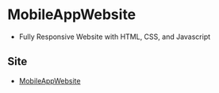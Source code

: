 # MobileAppWebsite


* Fully Responsive Website with HTML, CSS, and Javascript 

## Site

* [MobileAppWebsite](https://codesandbox.io/s/github/halenisakus/MobileAppWebsite)
